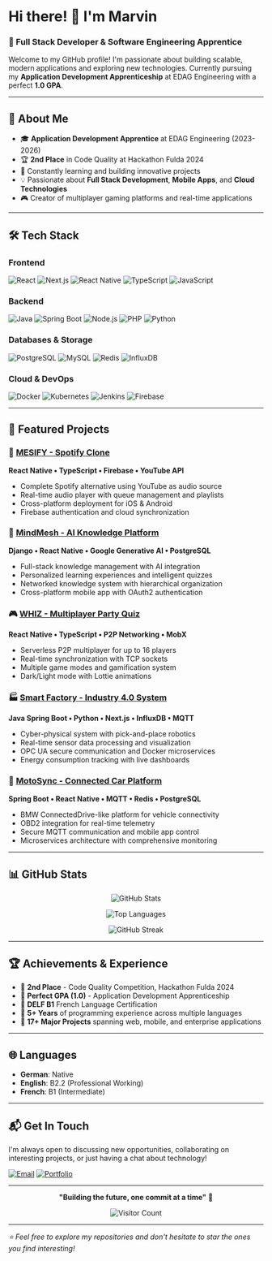 # Hi there! 👋 I'm Marvin

### 🚀 Full Stack Developer & Software Engineering Apprentice

Welcome to my GitHub profile! I'm passionate about building scalable, modern applications and exploring new technologies. Currently pursuing my **Application Development Apprenticeship** at EDAG Engineering with a perfect **1.0 GPA**.

---

## 🎯 About Me

- 🎓 **Application Development Apprentice** at EDAG Engineering (2023-2026)
- 🏆 **2nd Place** in Code Quality at Hackathon Fulda 2024
- 🌱 Constantly learning and building innovative projects
- 💡 Passionate about **Full Stack Development**, **Mobile Apps**, and **Cloud Technologies**
- 🎮 Creator of multiplayer gaming platforms and real-time applications

---

## 🛠️ Tech Stack

### Frontend
![React](https://img.shields.io/badge/React-20232A?style=for-the-badge&logo=react&logoColor=61DAFB)
![Next.js](https://img.shields.io/badge/Next.js-000000?style=for-the-badge&logo=nextdotjs&logoColor=white)
![React Native](https://img.shields.io/badge/React_Native-20232A?style=for-the-badge&logo=react&logoColor=61DAFB)
![TypeScript](https://img.shields.io/badge/TypeScript-007ACC?style=for-the-badge&logo=typescript&logoColor=white)
![JavaScript](https://img.shields.io/badge/JavaScript-F7DF1E?style=for-the-badge&logo=javascript&logoColor=black)

### Backend
![Java](https://img.shields.io/badge/Java-ED8B00?style=for-the-badge&logo=openjdk&logoColor=white)
![Spring Boot](https://img.shields.io/badge/Spring_Boot-6DB33F?style=for-the-badge&logo=spring&logoColor=white)
![Node.js](https://img.shields.io/badge/Node.js-43853D?style=for-the-badge&logo=node.js&logoColor=white)
![PHP](https://img.shields.io/badge/PHP-777BB4?style=for-the-badge&logo=php&logoColor=white)
![Python](https://img.shields.io/badge/Python-3776AB?style=for-the-badge&logo=python&logoColor=white)

### Databases & Storage
![PostgreSQL](https://img.shields.io/badge/PostgreSQL-316192?style=for-the-badge&logo=postgresql&logoColor=white)
![MySQL](https://img.shields.io/badge/MySQL-00000F?style=for-the-badge&logo=mysql&logoColor=white)
![Redis](https://img.shields.io/badge/Redis-DC382D?style=for-the-badge&logo=redis&logoColor=white)
![InfluxDB](https://img.shields.io/badge/InfluxDB-22ADF6?style=for-the-badge&logo=influxdb&logoColor=white)

### Cloud & DevOps
![Docker](https://img.shields.io/badge/Docker-2496ED?style=for-the-badge&logo=docker&logoColor=white)
![Kubernetes](https://img.shields.io/badge/Kubernetes-326CE5?style=for-the-badge&logo=kubernetes&logoColor=white)
![Jenkins](https://img.shields.io/badge/Jenkins-D24939?style=for-the-badge&logo=jenkins&logoColor=white)
![Firebase](https://img.shields.io/badge/Firebase-039BE5?style=for-the-badge&logo=firebase)

---

## 🌟 Featured Projects

### 🎵 [MESIFY - Spotify Clone](https://github.com/MEscape/mesify)
**React Native • TypeScript • Firebase • YouTube API**
- Complete Spotify alternative using YouTube as audio source
- Real-time audio player with queue management and playlists
- Cross-platform deployment for iOS & Android
- Firebase authentication and cloud synchronization

### 🧠 [MindMesh - AI Knowledge Platform](https://github.com/EinsPhoenix/Hackerton-Frontend)
**Django • React Native • Google Generative AI • PostgreSQL**
- Full-stack knowledge management with AI integration
- Personalized learning experiences and intelligent quizzes
- Networked knowledge system with hierarchical organization
- Cross-platform mobile app with OAuth2 authentication

### 🎮 [WHIZ - Multiplayer Party Quiz](https://github.com/MEscape/whiz-app)
**React Native • TypeScript • P2P Networking • MobX**
- Serverless P2P multiplayer for up to 16 players
- Real-time synchronization with TCP sockets
- Multiple game modes and gamification system
- Dark/Light mode with Lottie animations

### 🏭 [Smart Factory - Industry 4.0 System](https://github.com/MEscape/die-macher)
**Java Spring Boot • Python • Next.js • InfluxDB • MQTT**
- Cyber-physical system with pick-and-place robotics
- Real-time sensor data processing and visualization
- OPC UA secure communication and Docker microservices
- Energy consumption tracking with live dashboards

### 🚗 [MotoSync - Connected Car Platform](https://github.com/MEscape/motosync)
**Spring Boot • React Native • MQTT • Redis • PostgreSQL**
- BMW ConnectedDrive-like platform for vehicle connectivity
- OBD2 integration for real-time telemetry
- Secure MQTT communication and mobile app control
- Microservices architecture with comprehensive monitoring

---

## 📊 GitHub Stats

<div align="center">
  
![GitHub Stats](https://github-readme-stats.vercel.app/api?username=MEscape&show_icons=true&theme=dark&count_private=true)

![Top Languages](https://github-readme-stats.vercel.app/api/top-langs/?username=MEscape&layout=compact&theme=dark&langs_count=8)

![GitHub Streak](https://github-readme-streak-stats.herokuapp.com/?user=MEscape&theme=dark)

</div>

---

## 🏆 Achievements & Experience

- 🥈 **2nd Place** - Code Quality Competition, Hackathon Fulda 2024
- 🎯 **Perfect GPA (1.0)** - Application Development Apprenticeship
- 🏅 **DELF B1** French Language Certification
- 💼 **5+ Years** of programming experience across multiple languages
- 🚀 **17+ Major Projects** spanning web, mobile, and enterprise applications

---

## 🌐 Languages

- **German**: Native
- **English**: B2.2 (Professional Working)
- **French**: B1 (Intermediate)

---

## 📬 Get In Touch

I'm always open to discussing new opportunities, collaborating on interesting projects, or just having a chat about technology!

[![Email](https://img.shields.io/badge/Email-D14836?style=for-the-badge&logo=gmail&logoColor=white)](mailto:business.eschenbach@gmail.com)
[![Portfolio](https://img.shields.io/badge/Portfolio-000000?style=for-the-badge&logo=About.me&logoColor=white)](https://job-application-fawn.vercel.app/portfolio)

---

<div align="center">
  
**"Building the future, one commit at a time"** 🚀

![Visitor Count](https://komarev.com/ghpvc/?username=MEscape&color=brightgreen&style=flat-square)

</div>

---

*⭐ Feel free to explore my repositories and don't hesitate to star the ones you find interesting!*
